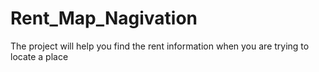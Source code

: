 # Rent_Map_Nagivation
The project will help you find the rent information when you are trying to locate a place
